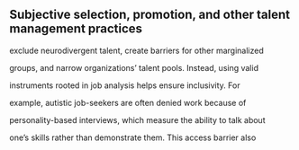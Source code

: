 ## Subjective selection, promotion, and other talent management practices

exclude neurodivergent talent, create barriers for other marginalized

groups, and narrow organizations’ talent pools. Instead, using valid

instruments rooted in job analysis helps ensure inclusivity. For

example, autistic job-seekers are often denied work because of

personality-based interviews, which measure the ability to talk about

one’s skills rather than demonstrate them. This access barrier also